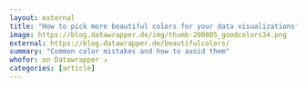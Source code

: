 ```yaml
---
layout: external
title: "How to pick more beautiful colors for your data visualizations"
image: https://blog.datawrapper.de/img/thumb-200805_goodcolors34.png
external: https://blog.datawrapper.de/beautifulcolors/
summary: "Common color mistakes and how to avoid them"
whofor: on Datawrapper ↗
categories: [article]
---
```

